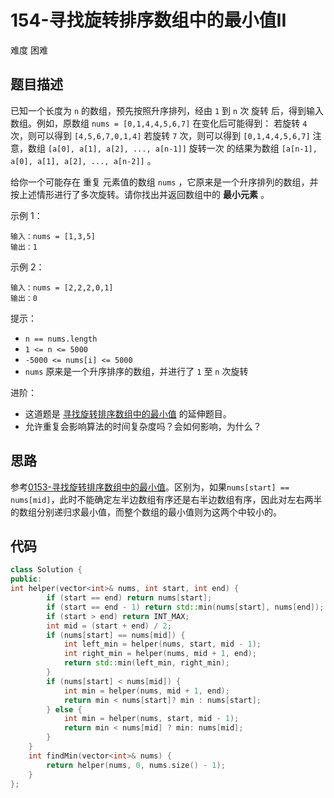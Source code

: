 # 154-寻找旋转排序数组中的最小值II

难度 困难



## 题目描述

已知一个长度为 `n` 的数组，预先按照升序排列，经由 `1` 到 `n` 次 旋转 后，得到输入数组。例如，原数组 `nums = [0,1,4,4,5,6,7]` 在变化后可能得到：
若旋转 `4` 次，则可以得到 `[4,5,6,7,0,1,4]`
若旋转 `7` 次，则可以得到 `[0,1,4,4,5,6,7]`
注意，数组 `[a[0], a[1], a[2], ..., a[n-1]]` 旋转一次 的结果为数组 `[a[n-1], a[0], a[1], a[2], ..., a[n-2]]` 。

给你一个可能存在 重复 元素值的数组 `nums` ，它原来是一个升序排列的数组，并按上述情形进行了多次旋转。请你找出并返回数组中的 **最小元素** 。

示例 1：
```
输入：nums = [1,3,5]
输出：1
```
示例 2：
```
输入：nums = [2,2,2,0,1]
输出：0
```

提示：

- `n == nums.length`
- `1 <= n <= 5000`
- `-5000 <= nums[i] <= 5000`
- `nums` 原来是一个升序排序的数组，并进行了 `1` 至 `n` 次旋转


进阶：

- 这道题是 [寻找旋转排序数组中的最小值](0153-寻找旋转排序数组中的最小值.md) 的延伸题目。
- 允许重复会影响算法的时间复杂度吗？会如何影响，为什么？



## 思路

参考[0153-寻找旋转排序数组中的最小值](0153-寻找旋转排序数组中的最小值.md)。区别为，如果`nums[start] == nums[mid]`，此时不能确定左半边数组有序还是右半边数组有序，因此对左右两半的数组分别递归求最小值，而整个数组的最小值则为这两个中较小的。



## 代码

```c++
class Solution {
public:
int helper(vector<int>& nums, int start, int end) {
        if (start == end) return nums[start];
        if (start == end - 1) return std::min(nums[start], nums[end]);
        if (start > end) return INT_MAX;
        int mid = (start + end) / 2;
        if (nums[start] == nums[mid]) {
            int left_min = helper(nums, start, mid - 1);
            int right_min = helper(nums, mid + 1, end);
            return std::min(left_min, right_min);
        }
        if (nums[start] < nums[mid]) {
            int min = helper(nums, mid + 1, end);
            return min < nums[start]? min : nums[start];
        } else {
            int min = helper(nums, start, mid - 1);
            return min < nums[mid] ? min: nums[mid];
        }
    }
    int findMin(vector<int>& nums) {
        return helper(nums, 0, nums.size() - 1);
    }
};
```


